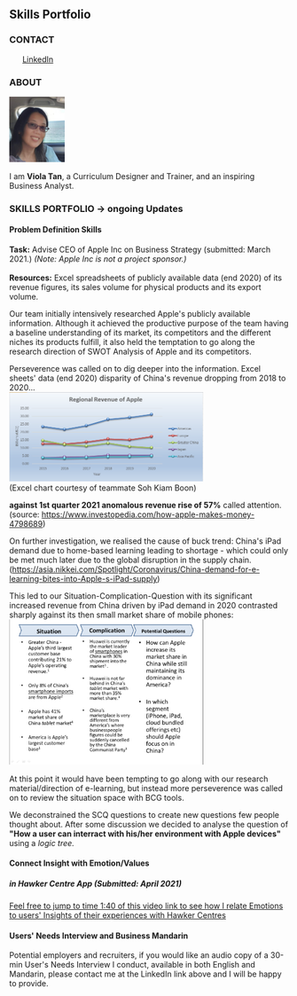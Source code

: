 
## Skills Portfolio
<!-- CONTACT Section Starts -->
### CONTACT

<!-- Add your details -->
<!-- ✉️: (email address could be added here)
&nbsp;&nbsp; 📲 +65-XXXXXXXXXX -->
&nbsp;&nbsp;&nbsp;&nbsp;&nbsp; [LinkedIn](https://www.linkedin.com/in/violat/) 
<!-- CONTACT Section Ends -->

<!-- ABOUT Section Starts -->
### ABOUT
<!-- Add link to your picture -->

<!--![alt text](https://raw.githubusercontent.com/violats/Viola_Tan/main/images/presentation-Viola.jpg| width=100)-->
<img src="https://raw.githubusercontent.com/violats/Viola_Tan/main/images/presentation-Viola.jpg" width="100"/>

<!-- Add your details -->

I am __Viola Tan__, a Curriculum Designer and Trainer, and an inspiring Business Analyst.


<!-- Add link to the sections -->
<!-- [Experience](#experience) <br> -->
<!--[Education](#education) <br> -->
<!--[Skills Portfolio](#skills) <br> --> 
<!-- [Featured](#featured) <br>  --> 

<!-- ABOUT Section Ends -->

<!-- EXPERIENCE Section Starts -->
<!-- ### EXPERIENCE -->
<!-- Add your details -->
<!-- ##### Family -->
<!-- Coach and Teacher<br>
2010 to 2020: 10 years

ROLE: Coach, Teacher, Nurse, Chef, Mentor

Expert of multi-tasking and listening.

##### Republic Polytechnic
Academic Staff<br>
2007 to 2010: 3 years

ROLE: Facilitator, Trainer, Curriculum Planner, Lead of Academic Staff Training

Teaching classes, training staff, designing lessons and reviewing changes
-->
<!-- EXPERIENCE Section Ends -->


<!-- EDUCATION Section Starts -->
<!-- ### EDUCATION -->
<!-- Add your details -->
<!--##### Digital Boston Consulting Group (BCG) Academy
Certificate of Business and Data Analytics

##### The George Washington University
Masters of Arts in Education and Human Development

##### National University of Singapore
Bachelor of Computer Engineering (Hons) -->

<!-- EDUCATION Section Ends -->

<!-- PROJECTS Section Starts -->
### SKILLS PORTFOLIO -> ongoing Updates
<!-- Add your details -->
#### Problem Definition Skills
<b>Task:</b> Advise CEO of Apple Inc on Business Strategy (submitted: March 2021.)  <i>(Note: Apple Inc is not a project sponsor.)</i>
 <br><br><b>Resources:</b> Excel spreadsheets of publicly available data (end 2020) of its revenue figures, its sales volume for physical products and its export volume.

Our team initially intensively researched Apple's publicly available information.  Although it achieved the productive purpose of the team having a baseline understanding of its market, its competitors and the different niches its products fulfill, it also held the temptation to go along the research direction of SWOT Analysis of Apple and its competitors.
 
Perseverence was called on to dig deeper into the information. Excel sheets' data (end 2020) disparity of China's revenue dropping from 2018 to 2020...
<br><img src="https://raw.githubusercontent.com/violats/Viola_Tan/main/images/AppleRegionalRevenue.png" width="350"/>
<br>(Excel chart courtesy of teammate Soh Kiam Boon)
 
 <b>against 1st quarter 2021 anomalous revenue rise of 57%</b> called attention. (source: https://www.investopedia.com/how-apple-makes-money-4798689) 
 
 On further investigation, we realised the cause of buck trend: China's iPad demand due to home-based learning leading to shortage - which could only be met much later due to the global disruption in the supply chain. (https://asia.nikkei.com/Spotlight/Coronavirus/China-demand-for-e-learning-bites-into-Apple-s-iPad-supply)
 
 This led to our Situation-Complication-Question with its significant increased revenue from China driven by iPad demand in 2020 contrasted sharply against its then small market share of mobile phones:
 <br><img src="https://raw.githubusercontent.com/violats/Viola_Tan/main/images/AppleSCQProblemDefinition.png" width="350"/>
 
 At this point it would have been tempting to go along with our research material/direction of e-learning, but instead more perseverence was called on to review the situation space with BCG tools.
 
 We deconstrained the SCQ questions to create new questions few people thought about.  After some discussion we decided to analyse the question of <b>"How a user can interract with his/her environment with Apple devices"</b> using a <i>logic tree.</i>
 



#### Connect Insight with Emotion/Values

<!--- [Hawker Centre App](#hawker) <br> --->

<!-- [Human-Centred Design project: Hawker Centre App](#Hawker) <br> --->
##### in Hawker Centre App (Submitted: April 2021)

 [Feel free to jump to time 1:40 of this video link to see how I relate Emotions to users' Insights of their experiences with Hawker Centres](https://drive.google.com/file/d/1xbm5xsVVvDf3cg-A0GCb4KE1OOwqnD5V/view)

#### Users' Needs Interview and Business Mandarin
Potential employers and recruiters, if you would like an audio copy of a 30-min User's Needs Interview I conduct, available in both English and Mandarin, please contact me at the LinkedIn link above and I will be happy to provide.

<!-- #### Business Mandarin
Potential employers and recruiters, if you would like an audio copy of a 30-min User's Needs Interview I conduct, available in both English and Mandarin, please contact me at the LinkedIn contact above and I will be happy to provide. -->
<!--- [Multi-Attraction Hospitality Destination App - Business Mandarin](#hospitality) <br> --->

<!-- [Hackathon project: Multi-Attraction Hospitality Destination App](#Hospitality) <br> -->
<!-- [Regression based projects](#regression-based-projects) <br> -->

<!-- Add your details -->

<!--- In machine learning, classification refers to a predictive modeling problem where a class label is predicted for a given example of input data. --->

<!--- [Click here to view codebase](URL LInk) --->

<!--- #### Regression based projects
![alt text](url link)

Regression is a supervised learning technique which helps in finding the correlation between variables and enables us to predict the continuous output variable based on the one or more predictor variables.

[Click here to view codebase](URL Link) --->

<!-- PROJECTS Section Ends -->

<!-- FEATURED Section Starts -->
<!-- ## FEATURED --->
<!-- Add your details -->
<!-- ##### Certifications
Machine Learning by Columbia University

##### Achievements
Star performer of the year at Accenture 
-->
<!-- FEATURED Section Ends -->
